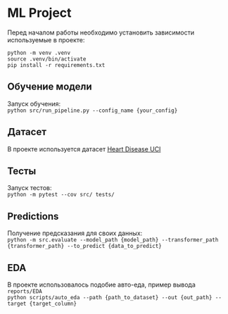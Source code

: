 # ML Project

Перед началом работы необходимо установить зависимости используемые в проекте:

    python -m venv .venv
    source .venv/bin/activate
    pip install -r requirements.txt

## Обучение модели
Запуск обучения: <br>
`python src/run_pipeline.py --config_name {your_config}`

## Датасет
В проекте используется датасет [Heart Disease UCI](https://www.kaggle.com/ronitf/heart-disease-uci)

## Тесты
Запуск тестов: <br>
`python -m pytest --cov src/ tests/`

## Predictions
Получение предсказания для своих данных: <br>
`python -m src.evaluate --model_path {model_path} --transformer_path {transformer_path} --to_predict {data_to_predict}`

## EDA
В проекте использовалось подобие авто-еда, пример вывода `reports/EDA` <br>
`python scripts/auto_eda --path {path_to_dataset} --out {out_path} --target {target_column}`